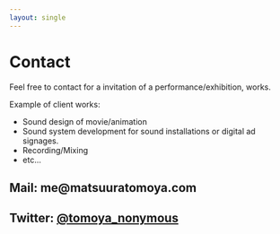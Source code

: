 ```yaml
---
layout: single
---
```

# Contact

Feel free to contact for a invitation of a performance/exhibition, works.

Example of client works:

- Sound design of movie/animation
- Sound system development for sound installations or digital ad signages.
- Recording/Mixing
- etc...


## Mail: me@<span style="display:none;"></span>matsuuratomoya.com
## Twitter: [@tomoya_nonymous](https://twitter.com/tomoya_nonymous)
